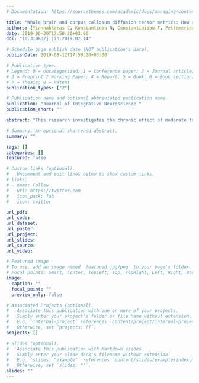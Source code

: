 ```yaml
---
# Documentation: https://sourcethemes.com/academic/docs/managing-content/

title: "Whole brain and corpus callosum diffusion tensor metrics: How do they correlate with visual and verbal memory performance in chronic traumatic brain injury."
authors: [Yiannakkaras C, Konstantinou N, Constantinidou F, Pettemeridou E, Eracleous E, Papacostas SS, Seimenis I]
date: 2019-06-30T17:50:20+03:00
doi: "10.31083/j.jin.2019.02.14"

# Schedule page publish date (NOT publication's date).
publishDate: 2019-08-12T17:50:20+03:00

# Publication type.
# Legend: 0 = Uncategorized; 1 = Conference paper; 2 = Journal article;
# 3 = Preprint / Working Paper; 4 = Report; 5 = Book; 6 = Book section;
# 7 = Thesis; 8 = Patent
publication_types: ["2"]

# Publication name and optional abbreviated publication name.
publication: "Journal of Integrative Neuroscience "
publication_short: ""

abstract: "This research investigates the chronic effect of moderate to severe traumatic brain injury on brain white matter integrity, as reflected by diffusion tensor imaging metrics, and the assessment of their correlation to neuropsychological response. Thirteen male participants with traumatic brain injury (8.4 years average post-injury time) were compared to a matched group of neurologically healthy controls. None of the traumatic brain injury subjects had received post-acute neurocognitive and/or neuropsychological rehabilitation. Between-group comparison of fractional anisotropy, mean diffusivity, axial diffusivity, and radial diffusivity was performed for the whole brain and corpus callosum. An extensive battery of visual and verbal memory tasks was employed for the comparative assessment of neurocognitive performance. Between-group and within-group performance differences were correlated with fractional anisotropy, mean diffusivity, axial diffusivity, and radial diffusivity of corpus callosum. Significant changes in global fractional anisotropy, mean diffusivity, and radial diffusivity were associated with traumatic brain injury. Visual memory capacity was reduced in traumatic brain injury, and this deficit was correlated to white matter integrity loss at the corpus callosum. Participants with traumatic brain injury underperformed controls in verbal memory as well, but no correlation with corpus callosum diffusion tensor imaging properties was established. Between-group performance difference was correlated with corpus callosum diffusion metrics in several tasks. Significant correlations were found between corpus callosum diffusion tensor imaging metrics and neuropsychological response within the traumatic brain injury group. Changes in whole brain and corpus callosum diffusion tensor metrics inflicted by moderate to severe traumatic brain injury are still evident several years post-injury and relate to neurocognitive impairment, while loss of white matter integrity seems to correlate with episodic and working memory impairment."

# Summary. An optional shortened abstract.
summary: ""

tags: []
categories: []
featured: false

# Custom links (optional).
#   Uncomment and edit lines below to show custom links.
# links:
# - name: Follow
#   url: https://twitter.com
#   icon_pack: fab
#   icon: twitter

url_pdf:
url_code:
url_dataset:
url_poster:
url_project:
url_slides:
url_source:
url_video:

# Featured image
# To use, add an image named `featured.jpg/png` to your page's folder. 
# Focal points: Smart, Center, TopLeft, Top, TopRight, Left, Right, BottomLeft, Bottom, BottomRight.
image:
  caption: ""
  focal_point: ""
  preview_only: false

# Associated Projects (optional).
#   Associate this publication with one or more of your projects.
#   Simply enter your project's folder or file name without extension.
#   E.g. `internal-project` references `content/project/internal-project/index.md`.
#   Otherwise, set `projects: []`.
projects: []

# Slides (optional).
#   Associate this publication with Markdown slides.
#   Simply enter your slide deck's filename without extension.
#   E.g. `slides: "example"` references `content/slides/example/index.md`.
#   Otherwise, set `slides: ""`.
slides: ""
---
```

